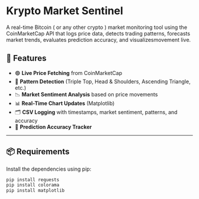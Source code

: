 # Krypto Market Sentinel
A real-time Bitcoin ( or any other crypto ) market monitoring tool using the CoinMarketCap API that logs price data, detects trading patterns, forecasts market trends, evaluates prediction accuracy, and visualizesmovement live.
## 🔧 Features

- 🟢 **Live Price Fetching** from CoinMarketCap
- 🧠 **Pattern Detection** (Triple Top, Head & Shoulders, Ascending Triangle, etc.)
- 📉 **Market Sentiment Analysis** based on price movements
- 📊 **Real-Time Chart Updates** (Matplotlib)
- 🗂️ **CSV Logging** with timestamps, market sentiment, patterns, and accuracy
- 🎯 **Prediction Accuracy Tracker**

---

## 📦 Requirements

Install the dependencies using pip:

```bash
pip install requests
pip install colorama
pip install matplotlib
